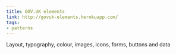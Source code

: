```yaml
---
title: GOV.UK elements
link: http://govuk-elements.herokuapp.com/
tags:
- patterns
---
```


Layout, typography, colour, images, icons, forms, buttons and data

